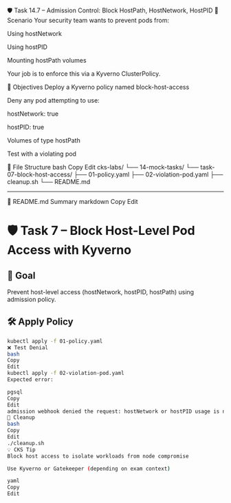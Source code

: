🛡️ Task 14.7 – Admission Control: Block HostPath, HostNetwork, HostPID
📘 Scenario
Your security team wants to prevent pods from:

Using hostNetwork

Using hostPID

Mounting hostPath volumes

Your job is to enforce this via a Kyverno ClusterPolicy.

🎯 Objectives
Deploy a Kyverno policy named block-host-access

Deny any pod attempting to use:

hostNetwork: true

hostPID: true

Volumes of type hostPath

Test with a violating pod

📁 File Structure
bash
Copy
Edit
cks-labs/
└── 14-mock-tasks/
    └── task-07-block-host-access/
        ├── 01-policy.yaml
        ├── 02-violation-pod.yaml
        ├── cleanup.sh
        └── README.md


---

📘 README.md Summary
markdown
Copy
Edit
# 🛡️ Task 7 – Block Host-Level Pod Access with Kyverno

## 🎯 Goal
Prevent host-level access (hostNetwork, hostPID, hostPath) using admission policy.

## 🛠 Apply Policy
```bash
kubectl apply -f 01-policy.yaml
❌ Test Denial
bash
Copy
Edit
kubectl apply -f 02-violation-pod.yaml
Expected error:

pgsql
Copy
Edit
admission webhook denied the request: hostNetwork or hostPID usage is not allowed
🧼 Cleanup
bash
Copy
Edit
./cleanup.sh
💡 CKS Tip
Block host access to isolate workloads from node compromise

Use Kyverno or Gatekeeper (depending on exam context)

yaml
Copy
Edit

